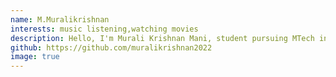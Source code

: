 ```yaml
---
name: M.Muralikrishnan
interests: music listening,watching movies
description: Hello, I'm Murali Krishnan Mani, student pursuing MTech integrated Software Engineering at the Vellore Institute of Technology, Chennai campus.
github: https://github.com/muralikrishnan2022
image: true
---
```


